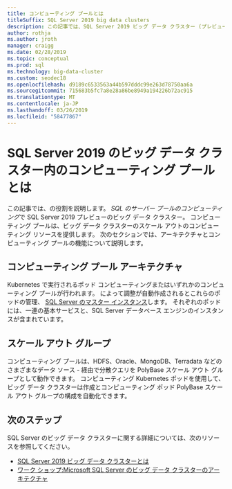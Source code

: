 ```yaml
---
title: コンピューティング プールとは
titleSuffix: SQL Server 2019 big data clusters
description: この記事では、SQL Server 2019 ビッグ データ クラスター (プレビュー) のコンピューティング プールについて説明します。
author: rothja
ms.author: jroth
manager: craigg
ms.date: 02/28/2019
ms.topic: conceptual
ms.prod: sql
ms.technology: big-data-cluster
ms.custom: seodec18
ms.openlocfilehash: d9189c6533563a44b597dddc99e263d78750aa6a
ms.sourcegitcommit: 715683b5fc7a8e28a86be8949a194226b72ac915
ms.translationtype: MT
ms.contentlocale: ja-JP
ms.lasthandoff: 03/26/2019
ms.locfileid: "58477867"
---
```

# <a name="what-are-compute-pools-in-a-sql-server-2019-big-data-cluster"></a>SQL Server 2019 のビッグ データ クラスター内のコンピューティング プールとは

この記事では、の役割を説明します。 *SQL のサーバー プールのコンピューティング*で SQL Server 2019 プレビューのビッグ データ クラスター。 コンピューティング プールは、ビッグ データ クラスターのスケール アウトのコンピューティング リソースを提供します。 次のセクションでは、アーキテクチャとコンピューティング プールの機能について説明します。

## <a name="compute-pool-architecture"></a>コンピューティング プール アーキテクチャ

Kubernetes で実行されるポッド コンピューティングまたはいずれかのコンピューティング プールが行われます。 によって調整が自動作成されるとこれらのポッドの管理、 [SQL Server のマスター インスタンス](concept-master-instance.md)します。 それぞれのポッドには、一連の基本サービスと、SQL Server データベース エンジンのインスタンスが含まれています。

## <a name="scale-out-groups"></a>スケール アウト グループ

コンピューティング プールは、HDFS、Oracle、MongoDB、Terradata などのさまざまなデータ ソース - 経由で分散クエリを PolyBase スケール アウト グループとして動作できます。 コンピューティング Kubernetes ポッドを使用して、ビッグ データ クラスターは作成とコンピューティング ポッド PolyBase スケール アウト グループの構成を自動化できます。

## <a name="next-steps"></a>次のステップ

SQL Server のビッグ データ クラスターに関する詳細については、次のリソースを参照してください。

- [SQL Server 2019 ビッグ データ クラスターとは](big-data-cluster-overview.md)
- [ワーク ショップ:Microsoft SQL Server のビッグ データ クラスターのアーキテクチャ](https://github.com/Microsoft/sqlworkshops/tree/master/sqlserver2019bigdataclusters)
